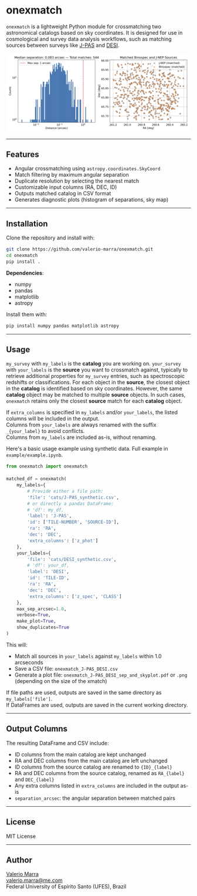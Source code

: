 
# onexmatch

`onexmatch` is a lightweight Python module for crossmatching two astronomical catalogs based on sky coordinates. It is designed for use in cosmological and survey data analysis workflows, such as matching sources between surveys like [J-PAS](https://www.j-pas.org) and [DESI](https://www.desi.lbl.gov).

<img src="example/onexmatch_J-NEP_Binospec_sep_and_skyplot.png" width="900"/>

---

## Features

- Angular crossmatching using `astropy.coordinates.SkyCoord`
- Match filtering by maximum angular separation
- Duplicate resolution by selecting the nearest match
- Customizable input columns (RA, DEC, ID)
- Outputs matched catalog in CSV format
- Generates diagnostic plots (histogram of separations, sky map)

---

## Installation

Clone the repository and install with:

```bash
git clone https://github.com/valerio-marra/onexmatch.git
cd onexmatch
pip install .
```

**Dependencies**:
- numpy
- pandas
- matplotlib
- astropy

Install them with:

```bash
pip install numpy pandas matplotlib astropy
```

---

## Usage


`my_survey` with `my_labels` is the **catalog** you are working on.
`your_survey` with `your_labels` is the **source** you want to crossmatch against, typically to retrieve additional properties for `my_survey` entries, such as spectroscopic redshifts or classifications.
For each object in the **source**, the closest object in the **catalog** is identified based on sky coordinates.
However, the same **catalog** object may be matched to multiple **source** objects.
In such cases, `onexmatch` retains only the closest **source** match for each **catalog** object.


If `extra_columns` is specified in `my_labels` and/or `your_labels`, the listed columns will be included in the output.  
Columns from `your_labels` are always renamed with the suffix `_{your_label}` to avoid conflicts.  
Columns from `my_labels` are included as-is, without renaming.

Here's a basic usage example using synthetic data. Full example in `example/example.ipynb`.

```python
from onexmatch import onexmatch

matched_df = onexmatch(
    my_labels={
        # Provide either a file path:
        'file': 'cats/J-PAS_synthetic.csv',
        # or directly a pandas DataFrame:
        # 'df': my_df,
        'label': 'J-PAS',
        'id': ['TILE-NUMBER', 'SOURCE-ID'],
        'ra': 'RA',
        'dec': 'DEC',
        'extra_columns': ['z_phot']
    },
    your_labels={
        'file': 'cats/DESI_synthetic.csv',
        # 'df': your_df,
        'label': 'DESI',
        'id': 'TILE-ID',
        'ra': 'RA',
        'dec': 'DEC',
        'extra_columns': ['z_spec', 'CLASS']
    },
    max_sep_arcsec=1.0,
    verbose=True,
    make_plot=True,
    show_duplicates=True
)
```

This will:

- Match all sources in `your_labels` against `my_labels` within 1.0 arcseconds
- Save a CSV file: `onexmatch_J-PAS_DESI.csv`
- Generate a plot file: `onexmatch_J-PAS_DESI_sep_and_skyplot.pdf` or `.png` (depending on the size of the xmatch)

If file paths are used, outputs are saved in the same directory as `my_labels['file']`.  
If DataFrames are used, outputs are saved in the current working directory.

---

## Output Columns

The resulting DataFrame and CSV include:

- ID columns from the main catalog are kept unchanged
- RA and DEC columns from the main catalog are left unchanged
- ID columns from the source catalog are renamed to `{ID}_{label}`
- RA and DEC columns from the source catalog, renamed as `RA_{label}` and `DEC_{label}`
- Any extra columns listed in `extra_columns` are included in the output as-is
- `separation_arcsec`: the angular separation between matched pairs

---


## License

MIT License

---

## Author

[Valerio Marra](http://marra.cosmo-ufes.org)  
[valerio.marra@me.com](mailto:valerio.marra@me.com)  
Federal University of Espírito Santo (UFES), Brazil
